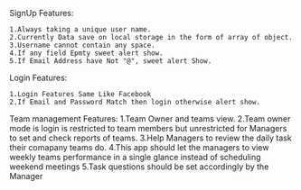SignUp Features:

    1.Always taking a unique user name.
    2.Currently Data save on local storage in the form of array of object.
    3.Username cannot contain any space.
    4.If any field Epmty sweet alert show.
    5.If Email Address have Not "@", sweet alert Show.

Login Features:

    1.Login Features Same Like Facebook
    2.If Email and Password Match then login otherwise alert show.

Team management Features:
    1.Team Owner and teams view.
    2.Team owner mode is login is restricted to team members but unrestricted for Managers to set and check reports  of teams.
    3.Help Managers to review the daily task their comapany teams do.
    4.This app should let the managers to view weekly teams performance in a single glance instead of scheduling weekend meetings
    5.Task questions should be set  accordingly by the Manager

